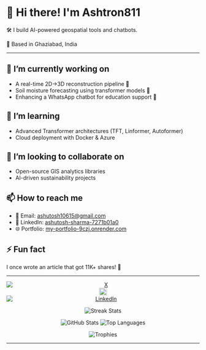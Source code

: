 # 👋 Hi there! I'm **Ashtron811**

🛠️ I build AI-powered geospatial tools and chatbots.

📍 Based in Ghaziabad, India

---

## 🔭 I’m currently working on

* A real-time 2D→3D reconstruction pipeline 🚀
* Soil moisture forecasting using transformer models 🌱
* Enhancing a WhatsApp chatbot for education support 🤖

## 🌱 I’m learning

* Advanced Transformer architectures (TFT, Linformer, Autoformer)
* Cloud deployment with Docker & Azure

## 👯 I’m looking to collaborate on

* Open-source GIS analytics libraries
* AI-driven sustainability projects

## 📫 How to reach me

* 📧 Email: [ashutosh10615@gmail.com](mailto:ashutosh10615@gmail.com)
* 💼 LinkedIn: [ashutosh-sharma-7271b01a0](https://www.linkedin.com/in/ashutosh-sharma-7271b01a0/)
* 🌐 Portfolio: [my-portfolio-9czj.onrender.com](https://my-portfolio-9czj.onrender.com)

## ⚡ Fun fact

I once wrote an article that got 11K+ shares! 🎉

---

<!-- FIXED -->
<p align="center">
  <a href="https://x.com/ashutosh10615">
    <img src="https://img.shields.io/badge/@ashutosh10615-000000?logo=x&logoColor=white" alt="X" style="display:block" border="0" />
  </a>
  <a href="https://www.linkedin.com/in/ashutosh-sharma-7271b01a0">
    <img src="https://static.licdn.com/aero-v1/sc/h/5bukxbhy9xsil5mb7c2wulfbx" alt="LinkedIn" style="display:block" border="0" width="20"/><img src="https://img.shields.io/badge/Ashutosh%20Sharma-0077B5?logo=linkedin&logoColor=white" alt="LinkedIn" style="display:block" border="0" />
  </a>
</p>

<!-- Activity and Streak Graphs -->

<p align="center">
  <img src="https://github-readme-streak-stats.herokuapp.com/?user=AshTron811&theme=radical" alt="Streak Stats" />
</p>

<!-- GitHub Profile Stats, Trophies, and Graphs -->

<p align="center">
  <img src="https://github-readme-stats.vercel.app/api?username=AshTron811&show_icons=true&theme=radical&count_private=true" alt="GitHub Stats" />
  <img src="https://github-readme-stats.vercel.app/api/top-langs/?username=AshTron811&layout=donut&langs_count=8&theme=radical" alt="Top Languages" />
</p>

<p align="center">
  <img src="https://github-profile-trophy.vercel.app/?username=AshTron811&theme=radical&row=1&column=7&margin-w=15&margin-h=15" alt="Trophies" />
</p>

---
